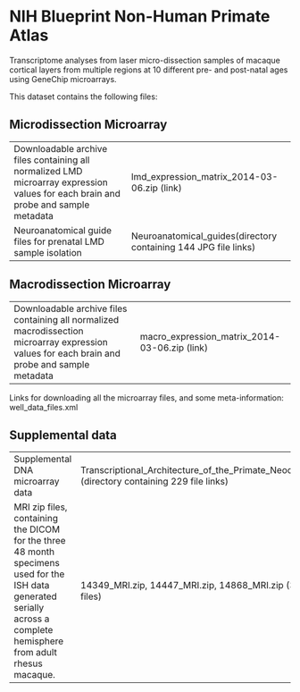 # NIH Blueprint Non-Human Primate Atlas

Transcriptome analyses from laser micro-dissection samples of macaque cortical layers from multiple regions at 10 different pre- and post-natal ages using GeneChip microarrays.

This dataset contains the following files:

## Microdissection Microarray

| | |
|-|-|
|Downloadable archive files containing all normalized LMD microarray expression values for each brain and probe and sample metadata|lmd_expression_matrix_2014-03-06.zip (link)|
|Neuroanatomical guide files for prenatal LMD sample isolation|Neuroanatomical_guides(directory containing 144 JPG file links)|

## Macrodissection Microarray

| | |
|-|-|
|Downloadable archive files containing all normalized macrodissection microarray expression values for each brain and probe and sample metadata|macro_expression_matrix_2014-03-06.zip (link)|

Links for downloading all the microarray files, and some meta-information: well_data_files.xml

## Supplemental data

| | |
|-|-|
|Supplemental DNA microarray data|Transcriptional_Architecture_of_the_Primate_Neocortex (directory containing 229 file links)|
|MRI zip files, containing the DICOM for the three 48 month specimens used for the ISH data generated serially across a complete hemisphere from adult rhesus macaque.|14349_MRI.zip, 14447_MRI.zip, 14868_MRI.zip (3 link files)|



